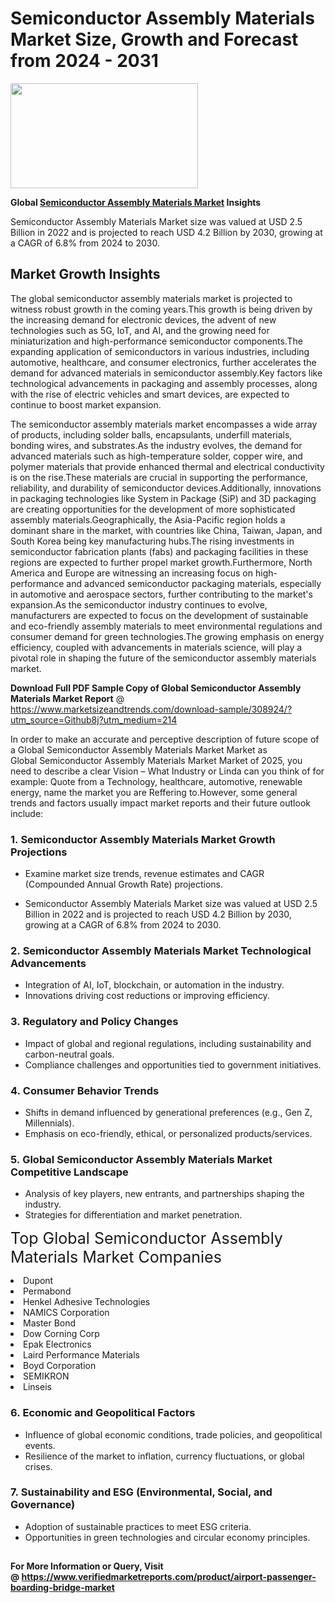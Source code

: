 <H1>Semiconductor Assembly Materials Market Size, Growth and Forecast from 2024 - 2031</H1><img class="aligncenter size-medium wp-image-584254" src="https://thirdeyenews.in/wp-content/uploads/2024/09/Global-Market-Research-300x168.jpeg" alt="" width="300" height="168" /><p><strong>Global&nbsp;<a href="https://www.marketsizeandtrends.com/download-sample/308924/?utm_source=Github8j?utm_medium=214">Semiconductor Assembly Materials Market</a> Insights</strong></p><p>Semiconductor Assembly Materials Market size was valued at USD 2.5 Billion in 2022 and is projected to reach USD 4.2 Billion by 2030, growing at a CAGR of 6.8% from 2024 to 2030.</p><p><h2>Market Growth Insights</h2> <p>The global semiconductor assembly materials market is projected to witness robust growth in the coming years.This growth is being driven by the increasing demand for electronic devices, the advent of new technologies such as 5G, IoT, and AI, and the growing need for miniaturization and high-performance semiconductor components.The expanding application of semiconductors in various industries, including automotive, healthcare, and consumer electronics, further accelerates the demand for advanced materials in semiconductor assembly.Key factors like technological advancements in packaging and assembly processes, along with the rise of electric vehicles and smart devices, are expected to continue to boost market expansion.</p> <p>The semiconductor assembly materials market encompasses a wide array of products, including solder balls, encapsulants, underfill materials, bonding wires, and substrates.As the industry evolves, the demand for advanced materials such as high-temperature solder, copper wire, and polymer materials that provide enhanced thermal and electrical conductivity is on the rise.These materials are crucial in supporting the performance, reliability, and durability of semiconductor devices.Additionally, innovations in packaging technologies like System in Package (SiP) and 3D packaging are creating opportunities for the development of more sophisticated assembly materials.Geographically, the Asia-Pacific region holds a dominant share in the market, with countries like China, Taiwan, Japan, and South Korea being key manufacturing hubs.The rising investments in semiconductor fabrication plants (fabs) and packaging facilities in these regions are expected to further propel market growth.Furthermore, North America and Europe are witnessing an increasing focus on high-performance and advanced semiconductor packaging materials, especially in automotive and aerospace sectors, further contributing to the market's expansion.As the semiconductor industry continues to evolve, manufacturers are expected to focus on the development of sustainable and eco-friendly assembly materials to meet environmental regulations and consumer demand for green technologies.The growing emphasis on energy efficiency, coupled with advancements in materials science, will play a pivotal role in shaping the future of the semiconductor assembly materials market.<p><span class=""><strong>Download Full PDF Sample Copy of Global Semiconductor Assembly Materials Market Report</strong> @ <a href="https://www.marketsizeandtrends.com/download-sample/308924/?utm_source=Github8j?utm_medium=214" target="_blank">https://www.marketsizeandtrends.com/download-sample/308924/?utm_source=Github8j?utm_medium=214</a></span></p><p>In order to make an accurate and perceptive description of future scope of a Global&nbsp;Semiconductor Assembly Materials Market Market as Global&nbsp;Semiconductor Assembly Materials Market Market of 2025, you need to describe a clear Vision &ndash; What Industry or Linda can you think of for example: Quote from a Technology, healthcare, automotive, renewable energy, name the market you are Reffering to.However, some general trends and factors usually impact market reports and their future outlook include:</p><h3>1.&nbsp;<strong>Semiconductor Assembly Materials Market Growth Projections</strong></h3><ul><li>Examine market size trends, revenue estimates and CAGR (Compounded Annual Growth Rate) projections.</li><li><p>Semiconductor Assembly Materials Market size was valued at USD 2.5 Billion in 2022 and is projected to reach USD 4.2 Billion by 2030, growing at a CAGR of 6.8% from 2024 to 2030.</p></li></ul><h3>2.&nbsp;<strong>Semiconductor Assembly Materials Market Technological Advancements</strong></h3><ul><li>Integration of AI, IoT, blockchain, or automation in the industry.</li><li>Innovations driving cost reductions or improving efficiency.</li></ul><h3>3.&nbsp;<strong>Regulatory and Policy Changes</strong></h3><ul><li>Impact of global and regional regulations, including sustainability and carbon-neutral goals.</li><li>Compliance challenges and opportunities tied to government initiatives.</li></ul><h3>4.&nbsp;<strong>Consumer Behavior Trends</strong></h3><ul><li>Shifts in demand influenced by generational preferences (e.g., Gen Z, Millennials).</li><li>Emphasis on eco-friendly, ethical, or personalized products/services.</li></ul><h3>5.&nbsp;<strong>Global Semiconductor Assembly Materials Market Competitive Landscape</strong></h3><ul><li>Analysis of key players, new entrants, and partnerships shaping the industry.</li><li>Strategies for differentiation and market penetration.</li></ul><p data-pm-slice="1 1 []"><span style="color: inherit; font-family: inherit; font-size: 25px;">Top Global Semiconductor Assembly Materials Market Companies</span></p><div class="" data-test-id=""><p><li>Dupont</li><li> Permabond</li><li> Henkel Adhesive Technologies</li><li> NAMICS Corporation</li><li> Master Bond</li><li> Dow Corning Corp</li><li> Epak Electronics</li><li> Laird Performance Materials</li><li> Boyd Corporation</li><li> SEMIKRON</li><li> Linseis</li></p></div><h3>6.&nbsp;<strong>Economic and Geopolitical Factors</strong></h3><ul><li>Influence of global economic conditions, trade policies, and geopolitical events.</li><li>Resilience of the market to inflation, currency fluctuations, or global crises.</li></ul><h3>7.&nbsp;<strong>Sustainability and ESG (Environmental, Social, and Governance)</strong></h3><ul><li>Adoption of sustainable practices to meet ESG criteria.</li><li>Opportunities in green technologies and circular economy principles.</li></ul><h2><strong style="font-size: 14px;">For More Information or Query, Visit @&nbsp;</strong><a style="background-color: #ffffff; font-size: 14px;" href="https://www.marketsizeandtrends.com/report/semiconductor-assembly-materials-market/" target="_blank">https://www.verifiedmarketreports.com/product/airport-passenger-boarding-bridge-market</a></h2>